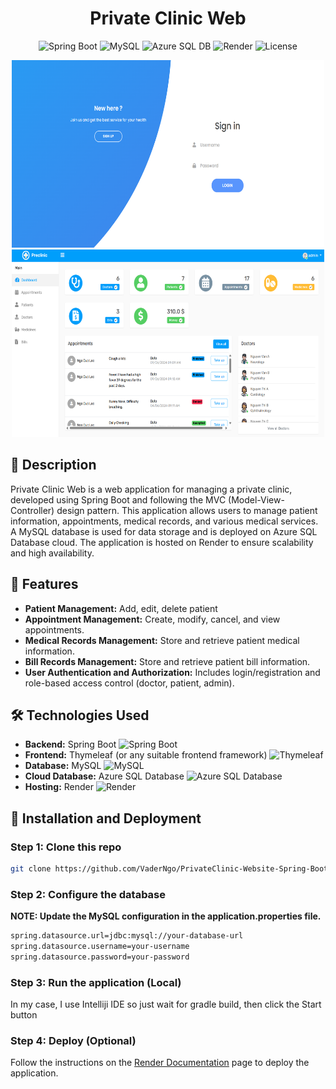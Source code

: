 <h1 align="center">Private Clinic Web</h1>

<p align="center">
  <img src="https://img.shields.io/badge/Spring%20Boot-3.2-green" alt="Spring Boot">
  <img src="https://img.shields.io/badge/MySQL-8.0-blue" alt="MySQL">
  <img src="https://img.shields.io/badge/Azure%20SQL%20DB-Deployed-blue" alt="Azure SQL DB">
  <img src="https://img.shields.io/badge/Hosted%20on-Render-orange" alt="Render">
  <img src="https://img.shields.io/badge/License-MIT-yellowgreen" alt="License">
</p>

<p align="center">
  <img style="width: 500px; height: 300px" src="img/login-screen.png" alt="login-screen">
  <img  style="width: 500px; height: 300px" src="img/admin-screen.png" alt="admin-screen">
</p>

<h2>🏥 Description</h2>
<p>
  Private Clinic Web is a web application for managing a private clinic, developed using Spring Boot and following the MVC (Model-View-Controller) design pattern. This application allows users to manage patient information, appointments, medical records, and various medical services. A MySQL database is used for data storage and is deployed on Azure SQL Database cloud. The application is hosted on Render to ensure scalability and high availability.
</p>

<h2>🌟 Features</h2>
<ul>
  <li><strong>Patient Management:</strong> Add, edit, delete patient</li>
  <li><strong>Appointment Management:</strong> Create, modify, cancel, and view appointments.</li>
  <li><strong>Medical Records Management:</strong> Store and retrieve patient medical information.</li>
  <li><strong>Bill Records Management:</strong> Store and retrieve patient bill information.</li>
  <li><strong>User Authentication and Authorization:</strong> Includes login/registration and role-based access control (doctor, patient, admin).</li>
</ul>

<h2>🛠 Technologies Used</h2>
<ul>
  <li><strong>Backend:</strong> Spring Boot <img src="https://img.shields.io/badge/-Spring%20Boot-6DB33F?style=flat-square&logo=spring-boot&logoColor=white" alt="Spring Boot"></li>
  <li><strong>Frontend:</strong> Thymeleaf (or any suitable frontend framework) <img src="https://img.shields.io/badge/-Thymeleaf-005F0F?style=flat-square&logo=thymeleaf&logoColor=white" alt="Thymeleaf"></li>
  <li><strong>Database:</strong> MySQL <img src="https://img.shields.io/badge/-MySQL-4479A1?style=flat-square&logo=mysql&logoColor=white" alt="MySQL"></li>
  <li><strong>Cloud Database:</strong> Azure SQL Database <img src="https://img.shields.io/badge/-Azure%20SQL%20Database-0078D4?style=flat-square&logo=microsoft-azure&logoColor=white" alt="Azure SQL Database"></li>
  <li><strong>Hosting:</strong> Render <img src="https://img.shields.io/badge/-Render-46E3B7?style=flat-square&logo=render&logoColor=white" alt="Render"></li>
</ul>

<h2>🚀 Installation and Deployment</h2>
<h3>Step 1: Clone this repo</h3></h3>

```bash
git clone https://github.com/VaderNgo/PrivateClinic-Website-Spring-Boot.git
```
<h3>Step 2: Configure the database</h3>

**NOTE: Update the MySQL configuration in the application.properties file.**

```bash
spring.datasource.url=jdbc:mysql://your-database-url
spring.datasource.username=your-username
spring.datasource.password=your-password
```

<h3>Step 3: Run the application (Local) </h3>

<p>In my case, I use Intelliji IDE so just wait for gradle build, then click the Start button</p>

<h3>Step 4: Deploy (Optional)</h3>
<p>Follow the instructions on the <a href="https://render.com/docs/deploy-spring-boot">Render Documentation</a> page to deploy the application.</p>

